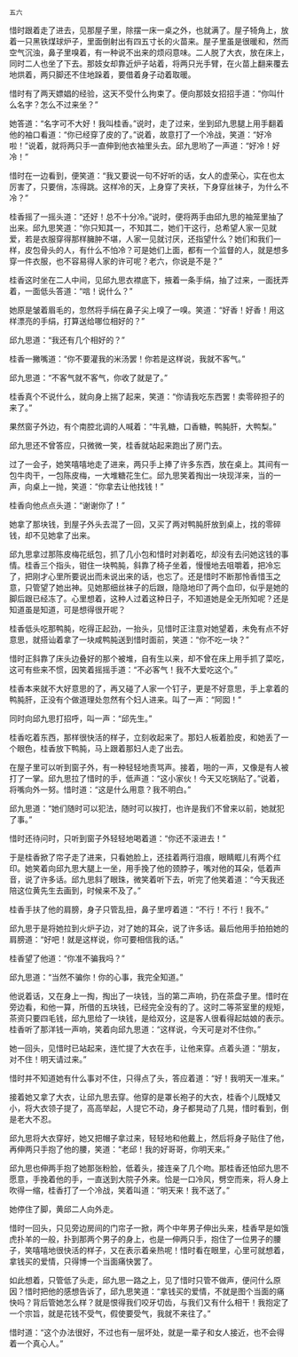     五六 

   惜时跟着走了进去，见那屋子里，除摆一床一桌之外，也就满了。屋子犄角上，放着一只黑铁煤球炉子，里面倒射出有四五寸长的火苗来。屋子里虽是很暖和，然而空气沉浊，鼻子里嗅着，有一种说不出来的烦闷意味。二人脱了大衣，放在床上，同时二人也坐了下去。那妓女却靠近炉子站着，将两只光手臂，在火苗上翻来覆去地烘着，两只脚还不住地跺着，要借着身子动着取暖。

   惜时有了两天嫖娼的经验，这天不受什么拘束了。便向那妓女招招手道：“你叫什么名字？怎么不过来坐？”

   她答道：“名字可不大好！我叫桂香。”说时，走了过来，坐到邱九思腿上用手翻着他的袖口看道：“你已经穿了皮的了。”说着，故意打了一个冷战，笑道：“好冷啦！”说着，就将两只手一直伸到他衣袖里头去。邱九思哟了一声道：“好冷！好冷！”

   惜时在一边看到，便笑道：“我又要说一句不好听的话，女人的虚荣心，实在也太厉害了，只要俏，冻得跳。这样冷的天，上身穿了夹袄，下身穿丝袜子，为什么不冷？”

   桂香摇了一摇头道：“还好！总不十分冷。”说时，便将两手由邱九思的袖笼里抽了出来。邱九思笑道：“你只知其一，不知其二，她们干这行，总希望人家一见就爱，若是衣服穿得那样臃肿不堪，人家一见就讨厌，还指望什么？她们和我们一样，皮包骨头的人，有什么不怕冷？可是她们上面，都有一个监督的人，就是想多穿一件衣服，也不容易得人家的许可呢？老六，你说是不是？”

   桂香这时坐在二人中间，见邱九思衣襟底下，掖着一条手绢，抽了过来，一面抚弄着，一面低头答道：“唁！说什么？”

   她原是皱着眉毛的，忽然将手绢在鼻子尖上嗅了一嗅。笑道：“好香！好香！用这样漂亮的手绢，打算送给哪位相好的？”

   邱九思道：“我还有几个相好的？”

   桂香一撇嘴道：“你不要灌我的米汤罢！你若是这样说，我就不客气。”

   邱九思道：“不客气就不客气，你收了就是了。”

   桂香真个不说什么，就向身上揣了起来，笑道：“你请我吃东西罢！卖零碎担子的来了。”

   果然窗子外边，有个南腔北调的人喊着：“牛乳糖，口香糖，鸭肫肝，大鸭梨。”

   邱九思还不曾答应，只微微一笑，桂香就站起来跑出了房门去。

   过了一会子，她笑嘻嘻地走了进来，两只手上捧了许多东西，放在桌上。其间有一包牛肉干，一包陈皮梅，一大堆糖花生仁。邱九思笑着掏出一块现洋来，当的一声，向桌上一抛，笑道：“你拿去让他找钱！”

   桂香向他点点头道：“谢谢你了！”

   她拿了那块钱，到屋子外头去混了一回，又买了两对鸭肫肝放到桌上，找的零碎钱，却不见她拿了出来。

   邱九思拿过那陈皮梅花纸包，抓了几小包和惜时对剥着吃，却没有去问她这钱的事情。桂香三个指头，钳住一块鸭肫，斜靠了椅子坐着，慢慢地去咀嚼着，把冷忘了，把刚才心里所要说出而未说出来的话，也忘了。还是惜时不断那怜香惜玉之意，只管望了她出神。见她那细丝袜子的后跟，隐隐地印了两个血印，似乎是她的脚后跟已经冻了。心里想着，这种人过着这种日子，不知道她是全无所知呢？还是知道虽是知道，可是想得很开呢？

   桂香低头吃那鸭肫，吃得正起劲，一抬头，见惜时正注意对她望着，未免有点不好意思，就搭讪着拿了一块咸鸭肫送到惜时面前，笑道：“你不吃一块？”

   惜时正斜靠了床头边叠好的那个被堆，自有生以来，却不曾在床上用手抓了菜吃，这可有些来不惯，因笑着摇摇手道：“不必客气！我不大爱吃这个。”

   桂香本来就不大好意思的了，再又碰了人家一个钉子，更是不好意思，手上拿着的鸭肫肝，正没有个做道理处忽然有个妇人进来。叫了一声：“阿囡！”

   同时向邱九思打招呼，叫一声：“邱先生。”

   桂香吃着东西，那样很快活的样子，立刻收起来了。那妇人板着脸皮，和她丢了一个眼色，桂香放下鸭肫，马上跟着那妇人走了出去。

   在屋子里可以听到窗子外，有一种轻轻地责骂声。接着，啪的一声，又像是有人被打了一掌。邱九思拉了惜时的手，低声道：“这小家伙！今天又吃锅贴了。”说着，将嘴向外一努。惜时道：“这是什么用意？我不明白。”

   邱九思道：“她们随时可以犯法，随时可以挨打，也许是我们不曾来以前，她就犯了事。”

   惜时还待问时，只听到窗子外轻轻地喝着道：“你还不滚进去！”

   于是桂香掀了帘子走了进来，只看她脸上，还挂着两行泪痕，眼睛眶儿有两个红印。她笑着向邱九思大腿上一坐，用手挽了他的颈脖子，嘴对他的耳朵，低着声音，说了许多话。邱九思斜了眼珠，微笑着听下去，听完了他笑着道：“今天我还陪这位黄先生去画到，时候来不及了。”

   桂香手扶了他的肩膀，身子只管乱扭，鼻子里哼着道：“不行！不行！我不。”

   邱九思于是将她拉到火炉子边，对了她的耳朵，说了许多话。最后他用手拍拍她的肩膀道：“好吧！就是这样说，你可要相信我的话。”

   桂香望了他道：“你准不骗我吗？”

   邱九思道：“当然不骗你！你的心事，我完全知道。”

   他说着话，又在身上一掏，掏出了一块钱，当的第二声响，扔在茶盘子里。惜时在旁边看，和他一算，所借的五块钱，已经完全没有的了。这时二等茶室里的规矩，茶资只要四毛钱，邱九思给了一块钱，是给双分，这是客人很看得起姑娘的表示。桂香听了那洋钱一声响，笑着向邱九思道：“这样说，今天可是对不住你。”

   她一回头，见惜时已站起来，连忙提了大衣在手，让他来穿。点着头道：“朋友，对不住！明天请过来。”

   惜时并不知道她有什么事对不住，只得点了头，答应着道：“好！我明天一准来。”

   接着她又拿了大衣，让邱九思去穿。他穿的是罩长袍子的大衣，桂香个儿既矮又小，将大衣领子提了，高高举起，人提它不动，身子都晃动了几晃，惜时看到，倒是老大不忍。

   邱九思将大衣穿好，她又把帽子拿过来，轻轻地和他戴上，然后将身子贴住了他，再伸两只手抱了他的腰，笑道：“老邱！我的好哥哥，你明天来。”

   邱九思也伸两手抱了她那张粉脸，低着头，接连亲了几个吻。那桂香还怕邱九思不愿意，手挽着他的手，一直送到大院子外来。恰是一口冷风，劈空而来，将人身上吹得一缩，桂香打了一个冷战，笑着叫道：“明天来！我不送了。”

   她停住了脚，黄邱二人向外走。

   惜时一回头，只见旁边房间的门帘子一掀，两个中年男子伸出头来，桂香早是如饿虎扑羊的一般，扑到那两个男子的身上，也是一伸两只手，抱住了一位男子的腰子，笑嘻嘻地很快活的样子，又在表示着亲热呢！惜时看在眼里，心里可就想着，拿钱买的爱情，只得博一个当面痛快罢了。

   如此想着，只管低了头走，邱九思一路之上，见了惜时只管不做声，便问什么原因？惜时把他的感想告诉了，邱九思笑道：“拿钱买的爱情，不就是图个当面的痛快吗？背后管她怎么样？就是恨得我们咬牙切齿，与我们又有什么相干！我抱定了一个宗旨，就是花钱不受气，假使要受气，我就不来往了。”

   惜时道：“这个办法很好，不过也有一层坏处，就是一辈子和女人接近，也不会得着一个真心人。”

